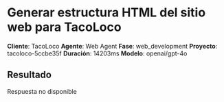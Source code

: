 # Generar estructura HTML del sitio web para TacoLoco

**Cliente**: TacoLoco
**Agente**: Web Agent
**Fase**: web_development
**Proyecto**: tacoloco-5ccbe35f
**Duración**: 14203ms
**Modelo**: openai/gpt-4o

## Resultado

Respuesta no disponible
